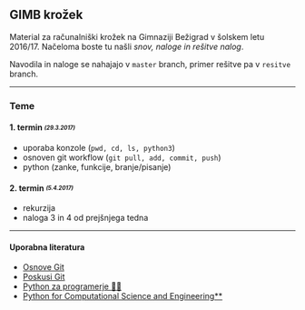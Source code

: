 ## GIMB krožek
Material za računalniški krožek na Gimnaziji Bežigrad v šolskem letu 2016/17.
Načeloma boste tu našli *snov, naloge in rešitve nalog*.

Navodila in naloge se nahajajo v ```master``` branch, primer rešitve pa v ```resitve``` branch.

***
### Teme
#### 1. termin <sub><sup>*(29.3.2017)*<sup><sub>
- uporaba konzole (```pwd, cd, ls, python3```)
- osnoven git workflow (```git pull, add, commit, push```)
- python (zanke, funkcije, branje/pisanje)

#### 2. termin <sub><sup>*(5.4.2017)*<sup><sub>
- rekurzija
- naloga 3 in 4 od prejšnjega tedna

***
#### Uporabna literatura
- [Osnove Git](http://rogerdudler.github.io/git-guide/)
- [Poskusi Git](https://try.github.io/levels/1/challenges/1)
- [Python za programerje :book::moon:](https://ucilnica.fri.uni-lj.si/file.php/166/Python%20za%20programerje.pdf)
- [Python for Computational Science and Engineering**](http://www.southampton.ac.uk/~fangohr/training/python/pdfs/Python-for-Computational-Science-and-Engineering.pdf)
